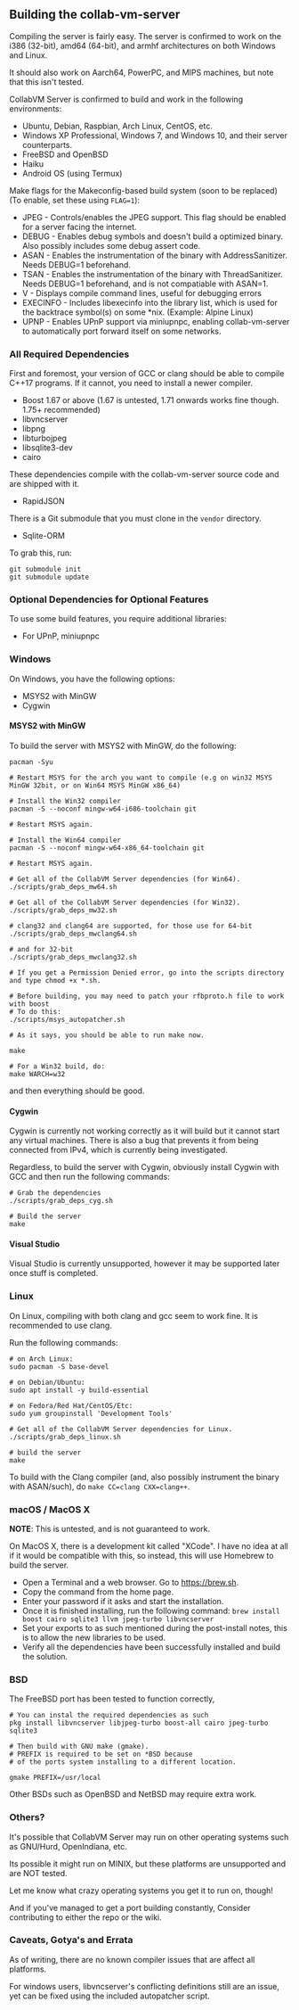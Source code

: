 ## Building the collab-vm-server 

Compiling the server is fairly easy. The server is confirmed to work on the i386 (32-bit), amd64 (64-bit), and armhf architectures on both Windows and Linux.

It should also work on Aarch64, PowerPC, and MIPS machines, but note that this isn't tested.

CollabVM Server is confirmed to build and work in the following environments:

* Ubuntu, Debian, Raspbian, Arch Linux, CentOS, etc. 
* Windows XP Professional, Windows 7, and Windows 10, and their server counterparts.
* FreeBSD and OpenBSD
* Haiku
* Android OS (using Termux)

Make flags for the Makeconfig-based build system (soon to be replaced) (To enable, set these using `FLAG=1`):

- JPEG - Controls/enables the JPEG support. This flag should be enabled for a server facing the internet.
- DEBUG - Enables debug symbols and doesn't build a optimized binary. Also possibly includes some debug assert code.
- ASAN - Enables the instrumentation of the binary with AddressSanitizer. Needs DEBUG=1 beforehand.
- TSAN - Enables the instrumentation of the binary with ThreadSanitizer. Needs DEBUG=1 beforehand, and is not compatiable with ASAN=1.
- V - Displays compile command lines, useful for debugging errors
- EXECINFO - Includes libexecinfo into the library list, which is used for the backtrace symbol(s) on some \*nix. (Example: Alpine Linux)
- UPNP - Enables UPnP support via miniupnpc, enabling collab-vm-server to automatically port forward itself on some networks.
### All Required Dependencies

First and foremost, your version of GCC or clang should be able to compile C++17 programs. If it cannot, you need to install a newer compiler.

* Boost 1.67 or above (1.67 is untested, 1.71 onwards works fine though. 1.75+ recommended)
* libvncserver 
* libpng
* libturbojpeg
* libsqlite3-dev
* cairo

These dependencies compile with the collab-vm-server source code and are shipped with it.

* RapidJSON

There is a Git submodule that you must clone in the `vendor` directory.

* Sqlite-ORM


To grab this, run:

```
git submodule init
git submodule update 
```

### Optional Dependencies for Optional Features

To use some build features, you require additional libraries:

* For UPnP, miniupnpc

### Windows
On Windows, you have the following options:
* MSYS2 with MinGW
* Cygwin

#### MSYS2 with MinGW 
To build the server with MSYS2 with MinGW, do the following: 

```
pacman -Syu

# Restart MSYS for the arch you want to compile (e.g on win32 MSYS MinGW 32bit, or on Win64 MSYS MinGW x86_64)

# Install the Win32 compiler
pacman -S --noconf mingw-w64-i686-toolchain git

# Restart MSYS again.

# Install the Win64 compiler
pacman -S --noconf mingw-w64-x86_64-toolchain git

# Restart MSYS again.

# Get all of the CollabVM Server dependencies (for Win64).
./scripts/grab_deps_mw64.sh

# Get all of the CollabVM Server dependencies (for Win32).
./scripts/grab_deps_mw32.sh

# clang32 and clang64 are supported, for those use for 64-bit
./scripts/grab_deps_mwclang64.sh

# and for 32-bit
./scripts/grab_deps_mwclang32.sh

# If you get a Permission Denied error, go into the scripts directory and type chmod +x *.sh.

# Before building, you may need to patch your rfbproto.h file to work with boost
# To do this:
./scripts/msys_autopatcher.sh

# As it says, you should be able to run make now.

make

# For a Win32 build, do:
make WARCH=w32
```

and then everything should be good.

#### Cygwin 
Cygwin is currently not working correctly as it will build but it cannot start any virtual machines. There is also a bug that prevents it from being connected from IPv4, which is currently being investigated.

Regardless, to build the server with Cygwin, obviously install Cygwin with GCC and then run the following commands:

```
# Grab the dependencies 
./scripts/grab_deps_cyg.sh

# Build the server 
make
```

#### Visual Studio 

Visual Studio is currently unsupported, however it may be supported later once stuff is completed.

### Linux 
On Linux, compiling with both clang and gcc seem to work fine. It is recommended to use clang.

Run the following commands:

```
# on Arch Linux:
sudo pacman -S base-devel

# on Debian/Ubuntu:
sudo apt install -y build-essential

# on Fedora/Red Hat/CentOS/Etc:
sudo yum groupinstall 'Development Tools'

# Get all of the CollabVM Server dependencies for Linux.
./scripts/grab_deps_linux.sh

# build the server 
make
```

To build with the Clang compiler (and, also possibly instrument the binary with ASAN/such), do `make CC=clang CXX=clang++`.

### macOS / MacOS X
**NOTE**: This is untested, and is not guaranteed to work.

On MacOS X, there is a development kit called "XCode". I have no idea at all if it would be compatible with this, so instead, this will use Homebrew to build the server.

- Open a Terminal and a web browser. Go to https://brew.sh.
- Copy the command from the home page.
- Enter your password if it asks and start the installation.
- Once it is finished installing, run the following command: `brew install boost cairo sqlite3 llvm jpeg-turbo libvncserver`
- Set your exports to as such mentioned during the post-install notes, this is to allow the new libraries to be used.
- Verify all the dependencies have been successfully installed and build the solution.


### BSD
The FreeBSD port has been tested to function correctly, 
```
# You can instal the required dependencies as such
pkg install libvncserver libjpeg-turbo boost-all cairo jpeg-turbo sqlite3

# Then build with GNU make (gmake).
# PREFIX is required to be set on *BSD because 
# of the ports system installing to a different location.

gmake PREFIX=/usr/local
```

Other BSDs such as OpenBSD and NetBSD may require extra work.

### Others?
It's possible that CollabVM Server may run on other operating systems such as GNU/Hurd, OpenIndiana, etc. 

Its possible it might run on MINIX, but these platforms are unsupported and are NOT tested. 

Let me know what crazy operating systems you get it to run on, though!

And if you've managed to get a port building constantly, Consider contributing to either the repo or the wiki.

### Caveats, Gotya's and Errata
As of writing, there are no known compiler issues that are affect all platforms.

For windows users, libvncserver's conflicting definitions still are an issue, yet can be fixed using the included autopatcher script.